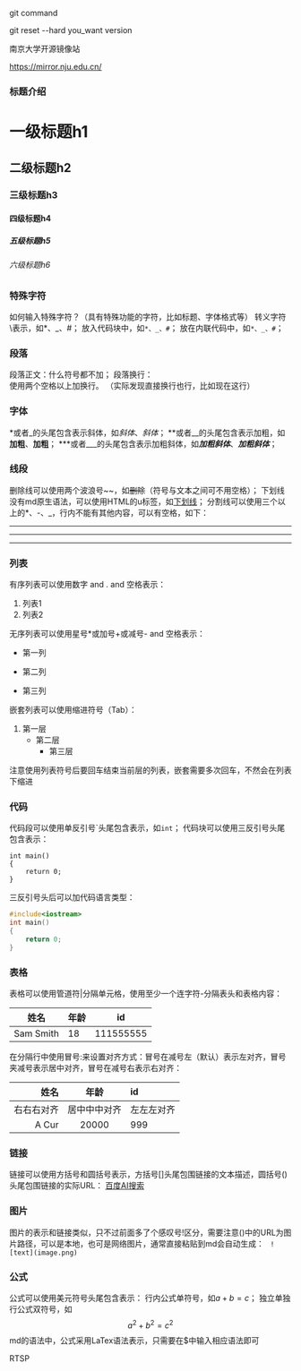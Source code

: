 git command


git reset --hard you_want version


南京大学开源镜像站

https://mirror.nju.edu.cn/



### 标题介绍
# 一级标题h1
## 二级标题h2
### 三级标题h3
#### 四级标题h4
##### 五级标题h5
###### 六级标题h6

### 特殊字符
如何输入特殊字符？（具有特殊功能的字符，比如标题、字体格式等）
转义字符\表示，如\*、\_、\#；
放入代码块中，如```*、_、#```；
放在内联代码中，如`*、_、#`；

### 段落
段落正文：什么符号都不加；
段落换行：  
使用两个空格以上加换行。
（实际发现直接换行也行，比如现在这行）

### 字体
\*或者\_的头尾包含表示斜体，如*斜体*、_斜体_；
\*\*或者\_\_的头尾包含表示加粗，如**加粗**、__加粗__；
\*\*\*或者\_\_\_的头尾包含表示加粗斜体，如***加粗斜体***、___加粗斜体___；

### 线段
删除线可以使用两个波浪号\~\~，如~~删除~~（符号与文本之间可不用空格）；
下划线没有md原生语法，可以使用HTML的u标签，如<u>下划线</u>；
分割线可以使用三个以上的\*、\-、\_，行内不能有其他内容，可以有空格，如下：
-- -
*                **
_ _ _ _____

### 列表
有序列表可以使用数字 and \. and 空格表示：
1. 列表1
2. 列表2

无序列表可以使用星号\*或加号\+或减号\- and 空格表示：
* 第一列
+ 第二列
- 第三列

嵌套列表可以使用缩进符号（Tab）：
1. 第一层
    + 第二层
        - 第三层

注意使用列表符号后要回车结束当前层的列表，嵌套需要多次回车，不然会在列表下缩进

### 代码
代码段可以使用单反引号\`头尾包含表示，如`int`；
代码块可以使用三反引号头尾包含表示：
```
int main()
{
    return 0;
}
```
三反引号头后可以加代码语言类型：
```c++
#include<iostream>
int main()
{
    return 0;
}
```

### 表格
表格可以使用管道符\|分隔单元格，使用至少一个连字符\-分隔表头和表格内容‌：

| 姓名      | 年龄 | id        |
| --------- | ---- | --------- |
| Sam Smith | 18   | 111555555 |

在分隔行中使用冒号\:来设置对齐方式：冒号在减号左（默认）表示左对齐，冒号夹减号表示居中对齐，冒号在减号右表示右对齐：

|       姓名 |     年龄     | id         |
| ---------: | :----------: | :--------- |
| 右右右对齐 | 居中中中对齐 | 左左左对齐 |
|      A Cur |    20000     | 999        |

### 链接
链接可以使用方括号和圆括号表示，方括号[]头尾包围链接的文本描述，圆括号()头尾包围链接的实际URL‌：
[百度AI搜索](https://chat.baidu.com/search)

### 图片
图片的表示和链接类似，只不过前面多了个感叹号!区分，需要注意()中的URL为图片路径，可以是本地，也可是网络图片，通常直接粘贴到md会自动生成：
` ![text](image.png)`
### 公式
公式可以使用美元符号头尾包含表示：
行内公式单符号，如$a+b=c$；
独立单独行公式双符号，如$$ a^2+b^2=c^2 $$
md的语法中，公式采用LaTex语法表示，只需要在\$中输入相应语法即可



RTSP
